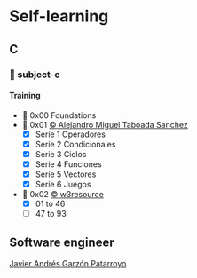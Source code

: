 # Self-learning
## C
### :open_file_folder: subject-c

#### Training
* :open_file_folder: 0x00 Foundations
* :open_file_folder: 0x01 [:copyright: Alejandro Miguel Taboada Sanchez](https://www.udemy.com/share/101xMsAEEcdF5VRno=/)
  - [x] Serie 1 Operadores
  - [x] Serie 2 Condicionales
  - [x] Serie 3 Ciclos
  - [x] Serie 4 Funciones
  - [x] Serie 5 Vectores
  - [x] Serie 6 Juegos
* :open_file_folder: 0x02 [:copyright: w3resource](https://www.w3resource.com/c-programming-exercises/basic-declarations-and-expressions/index.php)
  - [x] 01 to 46
  - [ ] 47 to 93

## Software engineer
[Javier Andrés Garzón Patarroyo](https://www.javierandresgp.com)
